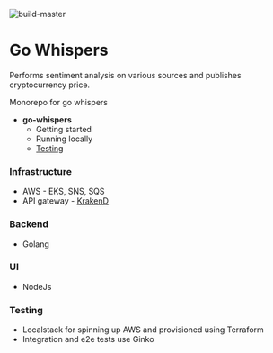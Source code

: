 ![build-master](https://github.com/clD11/go-whispers/workflows/build-master/badge.svg?branch=master)

# Go Whispers
Performs sentiment analysis on various sources and publishes cryptocurrency price.

Monorepo for go whispers

* **go-whispers**
    * Getting started
    * Running locally
    * [Testing](#testing)

### Infrastructure
* AWS - EKS, SNS, SQS
* API gateway - [KrakenD](https://www.krakend.io/)

### Backend
* Golang

### UI
* NodeJs

### Testing
* Localstack for spinning up AWS and provisioned using Terraform
* Integration and e2e tests use Ginko